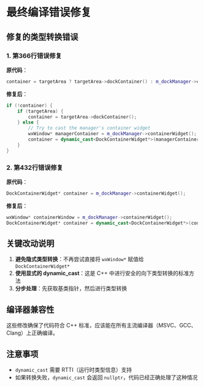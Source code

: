 # 最终编译错误修复

## 修复的类型转换错误

### 1. 第366行错误修复
**原代码**：
```cpp
container = targetArea ? targetArea->dockContainer() : m_dockManager->containerWidget();
```

**修复后**：
```cpp
if (!container) {
    if (targetArea) {
        container = targetArea->dockContainer();
    } else {
        // Try to cast the manager's container widget
        wxWindow* managerContainer = m_dockManager->containerWidget();
        container = dynamic_cast<DockContainerWidget*>(managerContainer);
    }
}
```

### 2. 第432行错误修复
**原代码**：
```cpp
DockContainerWidget* container = m_dockManager->containerWidget();
```

**修复后**：
```cpp
wxWindow* containerWindow = m_dockManager->containerWidget();
DockContainerWidget* container = dynamic_cast<DockContainerWidget*>(containerWindow);
```

## 关键改动说明

1. **避免隐式类型转换**：不再尝试直接将 `wxWindow*` 赋值给 `DockContainerWidget*`
2. **使用显式的 dynamic_cast**：这是 C++ 中进行安全的向下类型转换的标准方法
3. **分步处理**：先获取基类指针，然后进行类型转换

## 编译器兼容性

这些修改确保了代码符合 C++ 标准，应该能在所有主流编译器（MSVC、GCC、Clang）上正确编译。

## 注意事项

- `dynamic_cast` 需要 RTTI（运行时类型信息）支持
- 如果转换失败，`dynamic_cast` 会返回 `nullptr`，代码已经正确处理了这种情况